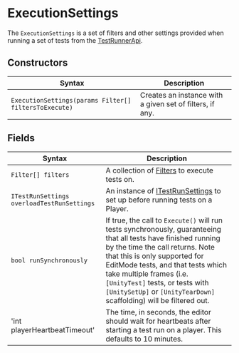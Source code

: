 # ExecutionSettings

The `ExecutionSettings` is a set of filters and other settings provided when running a set of tests from
the [TestRunnerApi](./reference-test-runner-api.md).

## Constructors

| Syntax                                                | Description                                              |
|-------------------------------------------------------|----------------------------------------------------------|
| `ExecutionSettings(params Filter[] filtersToExecute)` | Creates an instance with a given set of filters, if any. |

## Fields

| Syntax                                     | Description                                                                                                                                                                                                                                                                                                                                                   |
|--------------------------------------------|---------------------------------------------------------------------------------------------------------------------------------------------------------------------------------------------------------------------------------------------------------------------------------------------------------------------------------------------------------------|
| `Filter[] filters`                         | A collection of [Filters](./reference-filter.md) to execute tests on.                                                                                                                                                                                                                                                                                         |
| `ITestRunSettings overloadTestRunSettings` | An instance of [ITestRunSettings](./reference-itest-run-settings.md) to set up before running tests on a Player.                                                                                                                                                                                                                                              |
| `bool runSynchronously`                    | If true, the call to `Execute()` will run tests synchronously, guaranteeing that all tests have finished running by the time the call returns. Note that this is only supported for EditMode tests, and that tests which take multiple frames (i.e. `[UnityTest]` tests, or tests with `[UnitySetUp]` or `[UnityTearDown]` scaffolding) will be filtered out. |
| 'int playerHeartbeatTimeout'               | The time, in seconds, the editor should wait for heartbeats after starting a test run on a player. This defaults to 10 minutes.                                                                                                                                                                                                                               |